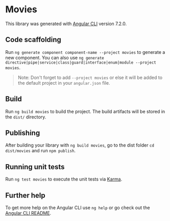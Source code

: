 # Movies

This library was generated with [Angular CLI](https://github.com/angular/angular-cli) version 7.2.0.

## Code scaffolding

Run `ng generate component component-name --project movies` to generate a new component. You can also use `ng generate directive|pipe|service|class|guard|interface|enum|module --project movies`.
> Note: Don't forget to add `--project movies` or else it will be added to the default project in your `angular.json` file. 

## Build

Run `ng build movies` to build the project. The build artifacts will be stored in the `dist/` directory.

## Publishing

After building your library with `ng build movies`, go to the dist folder `cd dist/movies` and run `npm publish`.

## Running unit tests

Run `ng test movies` to execute the unit tests via [Karma](https://karma-runner.github.io).

## Further help

To get more help on the Angular CLI use `ng help` or go check out the [Angular CLI README](https://github.com/angular/angular-cli/blob/master/README.md).
